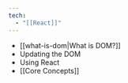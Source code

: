 ```yaml
---
tech:
  - "[[React]]"
---
```

- [[what-is-dom|What is DOM?]]
- Updating the DOM
- Using React
- [[Core Concepts]]